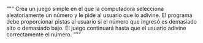 """
Crea un juego simple en el que la computadora selecciona aleatoriamente un número y le pide al usuario que lo adivine. 
El programa debe proporcionar pistas al usuario si el número que ingresó es demasiado alto o demasiado bajo. 
El juego continuará hasta que el usuario adivine correctamente el número.
"""
